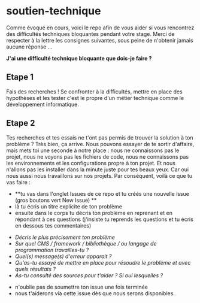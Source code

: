 # soutien-technique

Comme évoqué en cours, voici le repo afin de vous aider si vous rencontrez des difficultés techniques bloquantes pendant votre stage. Merci de respecter à la lettre les consignes suivantes, sous peine de n'obtenir jamais aucune réponse ...

**J'ai une difficulté technique bloquante que dois-je faire ?**

## Etape 1
Fais des recherches !
Se confronter à la difficultés, mettre en place des hypothèses et les tester c'est le propre d'un métier technique comme le développement informatique. 

## Etape 2 
Tes recherches et tes essais ne t'ont pas permis de trouver la solution à ton problème ? Très bien, ça arrive. Nous pouvons essayer de te sortir d'affaire, mais mets toi une seconde à notre place : nous ne connaissons pas le projet, nous ne voyons pas les fichiers de code, nous ne connaissons pas les environnements et les configurations propre à ton projet. Et nous n'allons pas les installer dans la minute juste pour tes beaux yeux. Car oui nous aussi nous travaillons sur nos projets. 
Par conséquent, voilà ce que tu vas faire : 

- **tu vas dans l'onglet Issues de ce repo et tu créés une nouvelle issue (gros boutons vert New Issue) **
- là tu écris un titre explicite de ton problème
- ensuite dans le corps tu décris ton problème en reprenant et en répondant à ces questions (j'insiste tu reprends les questions et tu écris en dessous tes commentaires)
 
 * *Décris le plus précisement ton problème*
 * *Sur quel CMS / framework / bibliothèque / ou langage de programmation travailles-tu ?* 
 * *Quel(s) message(s) d'erreur apparait ?*
 * *Qu'as-tu essayé de mettre en place pour résoudre le problème et avec quels résultats ?*
 * *As-tu consulté des sources pour t'aider ? Si oui lesquelles ?*

- n'oublie pas de soumettre ton issue une fois terminée
- nous t'aiderons via cette issue dès que nous serons disponibles. 
